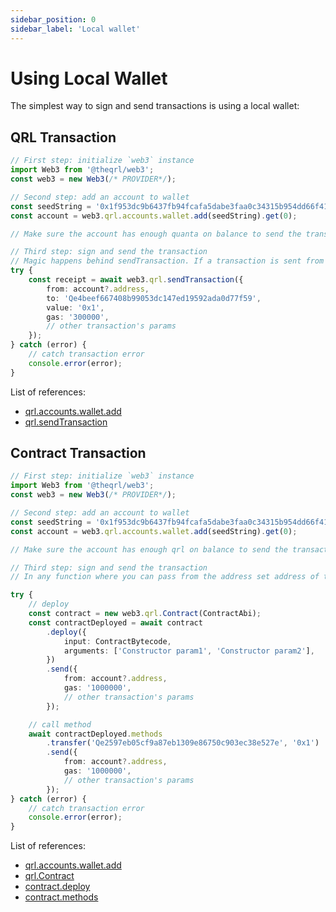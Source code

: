 ```yaml
---
sidebar_position: 0
sidebar_label: 'Local wallet'
---
```


# Using Local Wallet

The simplest way to sign and send transactions is using a local wallet:

## QRL Transaction

```ts
// First step: initialize `web3` instance
import Web3 from '@theqrl/web3';
const web3 = new Web3(/* PROVIDER*/);

// Second step: add an account to wallet
const seedString = '0x1f953dc9b6437fb94fcafa5dabe3faa0c34315b954dd66f41bf53273339c6d26';
const account = web3.qrl.accounts.wallet.add(seedString).get(0);

// Make sure the account has enough quanta on balance to send the transaction

// Third step: sign and send the transaction
// Magic happens behind sendTransaction. If a transaction is sent from an account that exists in a wallet, it will be automatically signed.
try {
	const receipt = await web3.qrl.sendTransaction({
		from: account?.address,
		to: 'Qe4beef667408b99053dc147ed19592ada0d77f59',
		value: '0x1',
		gas: '300000',
		// other transaction's params
	});
} catch (error) {
	// catch transaction error
	console.error(error);
}
```

List of references:

-   [qrl.accounts.wallet.add](/api/web3-qrl-accounts/class/Wallet#add)
-   [qrl.sendTransaction](/api/web3-qrl/class/Web3QRL#sendTransaction)

## Contract Transaction

```ts
// First step: initialize `web3` instance
import Web3 from '@theqrl/web3';
const web3 = new Web3(/* PROVIDER*/);

// Second step: add an account to wallet
const seedString = '0x1f953dc9b6437fb94fcafa5dabe3faa0c34315b954dd66f41bf53273339c6d26';
const account = web3.qrl.accounts.wallet.add(seedString).get(0);

// Make sure the account has enough qrl on balance to send the transaction

// Third step: sign and send the transaction
// In any function where you can pass from the address set address of the account that exists in a wallet, it will be automatically signed.

try {
	// deploy
	const contract = new web3.qrl.Contract(ContractAbi);
	const contractDeployed = await contract
		.deploy({
			input: ContractBytecode,
			arguments: ['Constructor param1', 'Constructor param2'],
		})
		.send({
			from: account?.address,
			gas: '1000000',
			// other transaction's params
		});

	// call method
	await contractDeployed.methods
		.transfer('Qe2597eb05cf9a87eb1309e86750c903ec38e527e', '0x1')
		.send({
			from: account?.address,
			gas: '1000000',
			// other transaction's params
		});
} catch (error) {
	// catch transaction error
	console.error(error);
}
```

List of references:

-   [qrl.accounts.wallet.add](/api/web3-qrl-accounts/class/Wallet#add)
-   [qrl.Contract](/api/web3-qrl-contract/class/Contract)
-   [contract.deploy](/api/web3-qrl-contract/class/Contract#deploy)
-   [contract.methods](/api/web3-qrl-contract/class/Contract#methods)
